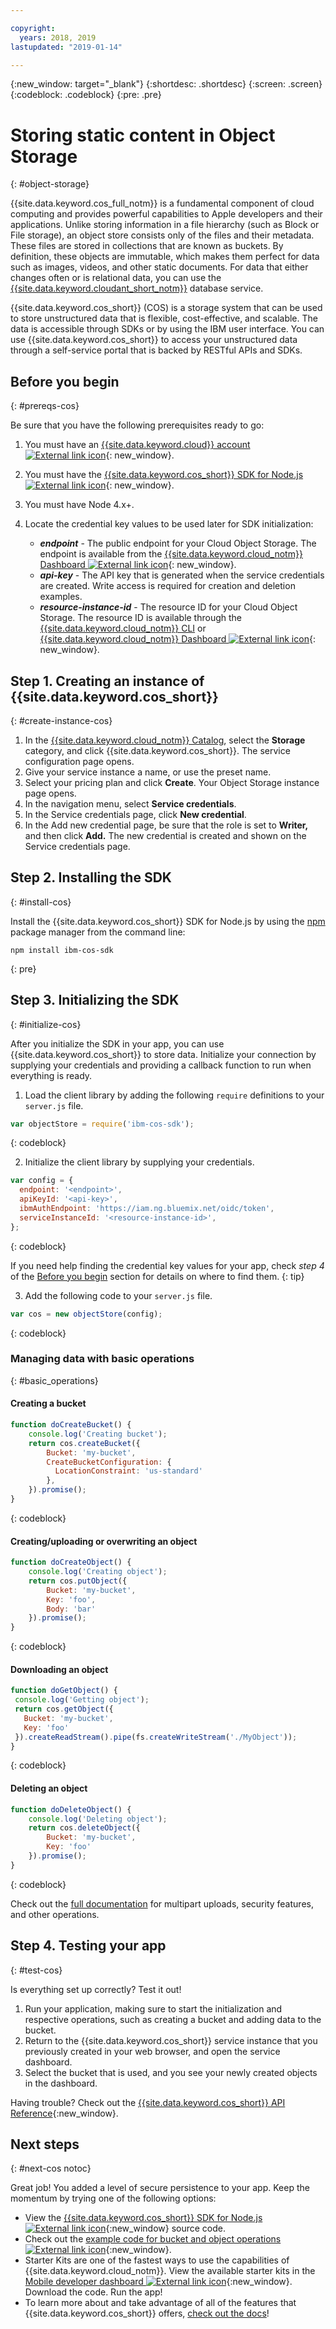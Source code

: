 ```yaml
---

copyright:
  years: 2018, 2019
lastupdated: "2019-01-14"

---
```

{:new_window: target="_blank"}
{:shortdesc: .shortdesc}
{:screen: .screen}
{:codeblock: .codeblock}
{:pre: .pre}

# Storing static content in Object Storage
{: #object-storage}

<!-- Sample Code for the SDK: https://github.com/ibm/ibm-cos-sdk-js#example-code -->

<!-- More sample code: https://cloud.ibm.com/docs/services/cloud-object-storage/libraries/node.html#using-node-js -->

<!-- Object storage tutorial under the Storing and sharing data topicgroup:
https://cloud.ibm.com/docs/services/cloud-object-storage/about-cos.html#about-ibm-cloud-object-storage -->

{{site.data.keyword.cos_full_notm}} is a fundamental component of cloud computing and provides powerful capabilities to Apple developers and their applications. Unlike storing information in a file hierarchy (such as Block or File storage), an object store consists only of the files and their metadata. These files are stored in collections that are known as buckets. By definition, these objects are immutable, which makes them perfect for data such as images, videos, and other static documents. For data that either changes often or is relational data, you can use the [{{site.data.keyword.cloudant_short_notm}}](/docs/node/cloudant.html) database service.

{{site.data.keyword.cos_short}} (COS) is a storage system that can be used to store unstructured data that is flexible, cost-effective, and scalable. The data is accessible through SDKs or by using the IBM user interface. You can use {{site.data.keyword.cos_short}} to access your unstructured data through a self-service portal that is backed by RESTful APIs and SDKs.

## Before you begin
{: #prereqs-cos}

Be sure that you have the following prerequisites ready to go:
1. You must have an [{{site.data.keyword.cloud}} account ![External link icon](../icons/launch-glyph.svg "External link icon")](https://cloud.ibm.com/registration/?target=%2Fdeveloper%2Fappservice%2Fcreate-app){: new_window}.
2. You must have the [{{site.data.keyword.cos_short}} SDK for Node.js ![External link icon](../icons/launch-glyph.svg "External link icon")](https://github.com/ibm/ibm-cos-sdk-js){: new_window}.
3. You must have Node 4.x+.
4. Locate the credential key values to be used later for SDK initialization:

    * _**endpoint**_ - The public endpoint for your Cloud Object Storage. The endpoint is available from the [{{site.data.keyword.cloud_notm}} Dashboard ![External link icon](../icons/launch-glyph.svg "External link icon")](https://cloud.ibm.com/dashboard/apps){: new_window}.
    * _**api-key**_ - The API key that is generated when the service credentials are created. Write access is required for creation and deletion examples.
    * _**resource-instance-id**_ - The resource ID for your Cloud Object Storage. The resource ID is available through the [{{site.data.keyword.cloud_notm}} CLI](/docs/cli/index.html) or [{{site.data.keyword.cloud_notm}} Dashboard ![External link icon](../icons/launch-glyph.svg "External link icon")](https://cloud.ibm.com/dashboard/apps){: new_window}.

## Step 1. Creating an instance of {{site.data.keyword.cos_short}}
{: #create-instance-cos}

1. In the [{{site.data.keyword.cloud_notm}} Catalog](https://cloud.ibm.com/catalog/), select the **Storage** category, and click {{site.data.keyword.cos_short}}. The service configuration page opens.
2. Give your service instance a name, or use the preset name.
3. Select your pricing plan and click **Create**. Your Object Storage instance page opens.
4. In the navigation menu, select **Service credentials**.
5. In the Service credentials page, click **New credential**.
6. In the Add new credential page, be sure that the role is set to **Writer,** and then click **Add.** The new credential is created and shown on the Service credentials page.

## Step 2. Installing the SDK
{: #install-cos}

Install the {{site.data.keyword.cos_short}} SDK for Node.js by using the [npm](https://nodejs.org/) package manager from the command line:
```
npm install ibm-cos-sdk
```
{: pre}

## Step 3. Initializing the SDK
{: #initialize-cos}

After you initialize the SDK in your app, you can use {{site.data.keyword.cos_short}} to store data. Initialize your connection by supplying your credentials and providing a callback function to run when everything is ready.

1. Load the client library by adding the following `require` definitions to your `server.js` file.
  ```js
  var objectStore = require('ibm-cos-sdk');
  ```
  {: codeblock}

2. Initialize the client library by supplying your credentials.
  ```js
  var config = {
    endpoint: '<endpoint>',
    apiKeyId: '<api-key>',
    ibmAuthEndpoint: 'https://iam.ng.bluemix.net/oidc/token',
    serviceInstanceId: '<resource-instance-id>',
  };
  ```
  {: codeblock}

  If you need help finding the credential key values for your app, check *step 4* of the [Before you begin](/docs/node/object_storage.html#prereqs-cos) section for details on where to find them.
  {: tip}

3. Add the following code to your `server.js` file.
  ```js
  var cos = new objectStore(config);
  ```
  {: codeblock}

### Managing data with basic operations
{: #basic_operations}
<!--Borrowed from https://github.com/ibm/ibm-cos-sdk-js#example-code-->

#### Creating a bucket
```js
function doCreateBucket() {
    console.log('Creating bucket');
    return cos.createBucket({
        Bucket: 'my-bucket',
        CreateBucketConfiguration: {
          LocationConstraint: 'us-standard'
        },
    }).promise();
}
```
{: codeblock}

#### Creating/uploading or overwriting an object
```js
function doCreateObject() {
    console.log('Creating object');
    return cos.putObject({
        Bucket: 'my-bucket',
        Key: 'foo',
        Body: 'bar'
    }).promise();
}
```
{: codeblock}

#### Downloading an object
<!-- Verify this snippet with Nick when he returns from vacation -->
```js
function doGetObject() {
 console.log('Getting object');
 return cos.getObject({
   Bucket: 'my-bucket',
   Key: 'foo'
 }).createReadStream().pipe(fs.createWriteStream('./MyObject'));
}
```
{: codeblock}

#### Deleting an object
```js
function doDeleteObject() {
    console.log('Deleting object');
    return cos.deleteObject({
        Bucket: 'my-bucket',
        Key: 'foo'
    }).promise();
}
```
{: codeblock}

Check out the [full documentation](/docs/services/cloud-object-storage/libraries/node.html#using-node-js) for multipart uploads, security features, and other operations.

## Step 4. Testing your app
{: #test-cos}

Is everything set up correctly? Test it out!

1. Run your application, making sure to start the initialization and respective operations, such as creating a bucket and adding data to the bucket.
2. Return to the {{site.data.keyword.cos_short}} service instance that you previously created in your web browser, and open the service dashboard.
3. Select the bucket that is used, and you see your newly created objects in the dashboard.

Having trouble? Check out the [{{site.data.keyword.cos_short}} API Reference](/docs/services/cloud-object-storage/api-reference/about-api.html){:new_window}.

## Next steps
{: #next-cos notoc}

Great job! You added a level of secure persistence to your app. Keep the momentum by trying one of the following options:

* View the [{{site.data.keyword.cos_short}} SDK for Node.js ![External link icon](../icons/launch-glyph.svg "External link icon")](https://github.com/ibm/ibm-cos-sdk-js){:new_window} source code.
* Check out the [example code for bucket and object operations ![External link icon](../icons/launch-glyph.svg "External link icon")](https://github.com/ibm/ibm-cos-sdk-js#example-code){:new_window}.
* Starter Kits are one of the fastest ways to use the capabilities of {{site.data.keyword.cloud_notm}}. View the available starter kits in the [Mobile developer dashboard ![External link icon](../icons/launch-glyph.svg "External link icon")](https://cloud.ibm.com/developer/mobile/dashboard){:new_window}. Download the code. Run the app!
* To learn more about and take advantage of all of the features that {{site.data.keyword.cos_short}} offers, [check out the docs](/docs/services/cloud-object-storage/about-cos.html)!